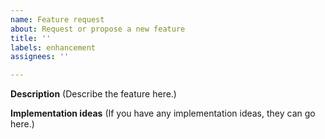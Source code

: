 ```yaml
---
name: Feature request
about: Request or propose a new feature
title: ''
labels: enhancement
assignees: ''

---
```


**Description**
(Describe the feature here.)

**Implementation ideas**
(If you have any implementation ideas, they can go here.)
